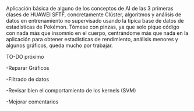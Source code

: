 Aplicación básica de alguno de los conceptos de AI de las 3 primeras clases de HUAWEI SFTF, concretamente Clúster, algoritmos y análisis de datos en entrenamiento no supervisado usando la típica base de datos de estadísticas de Pokémon. Tómese con pinzas, ya que solo pique código con nada más que insomnio en el cuerpo, centrándome más que nada en la aplicación para obtener estadísticas de rendimiento, análisis menores y algunos gráficos, queda mucho por trabajar.


TO-DO próximo

-Reparar Gráficos

-Filtrado de datos

-Revisar bien el comportamiento de los kernels (SVM)

-Mejorar comentarios

